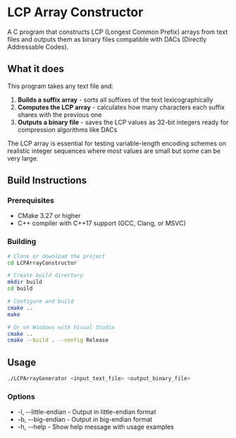 # LCP Array Constructor
A C program that constructs LCP (Longest Common Prefix) arrays from text files and outputs them as binary files
compatible with DACs (Directly Addressable Codes).

## What it does
This program takes any text file and:

1. **Builds a suffix array** - sorts all suffixes of the text lexicographically
2. **Computes the LCP array** - calculates how many characters each suffix shares with the previous one
3. **Outputs a binary file** - saves the LCP values as 32-bit integers ready for compression algorithms like DACs

The LCP array is essential for testing variable-length encoding schemes on realistic integer sequences where most values
are small but some can be very large.

## Build Instructions
### Prerequisites
  * CMake 3.27 or higher
  * C++ compiler with C++17 support (GCC, Clang, or MSVC)

### Building
```sh
# Clone or download the project
cd LCPArrayConstructor

# Create build directory
mkdir build
cd build

# Configure and build
cmake ..
make

# Or on Windows with Visual Studio
cmake ..
cmake --build . --config Release
```

## Usage
```sh
./LCPArrayGenerator <input_text_file> <output_binary_file>
```

### Options
  * -l, --little-endian - Output in little-endian format
  * -b, --big-endian - Output in big-endian format
  * -h, --help - Show help message with usage examples
